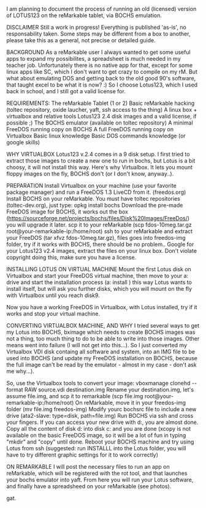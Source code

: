 I am planning to document the process of running an old (licensed) version of LOTUS123 on the reMarkable tablet, via BOCHS emulation.

DISCLAIMER
Still a work in progress!
Everything is published 'as-is', no responsability taken. Some steps may be different from a box to another, please take this as a general, not precise or detailed guide.

BACKGROUND
As a reMarkable user I always wanted to get some useful apps to expand my possibilites, a spreadsheet is much needed in my teacher job. Unfortunately there is no native app for that, except for some linux apps like SC, which I don't want to get crazy to compile on my rM. But what about emulating DOS and getting back to the old good 90's software, that taught excel to be what it is now? :)
So I choose Lotus123, which I used back in school, and I still got a valid license for.

REQUIREMENTS:
  The reMarkable Tablet (1 or 2)
  Basic reMarkable hacking (toltec repository, oxide laucher, yaft, ssh access to the thing)
  A linux box + virtualbox and relative tools
  Lotus123 2.4 disk images and a valid license, if possible ;)
  The BOCHS emulator (available on toltec repository)
  A minimal FreeDOS running copy on BOCHS
  A full FreeDOS running copy on Virtualbox
  Basic linux knowledge
  Basic DOS commands knowledge (or google skills)
  
WHY VIRTUALBOX
Lotus123 v.2.4 comes in a 9 disk setup. I first tried to extract those images to create a new one to run in bochs, but Lotus is a bit choosy, it will not install this way. Here's why Virtualbox. It lets you mount floppy images on the fly, BOCHS don't (or I don't know, anyway..).

PREPARATION
  Install Virtualbox on your machine (use your favorite package manager) and run a FreeDOS 1.3 LiveCD from it. (freedos.org)
  Install BOCHS on your reMarkable. You must have toltec repositories (toltec-dev.org), just type: opkg install bochs
  Download the pre-made FreeDOS image for BOCHS, it works out the box (https://sourceforge.net/projects/bochs/files/Disk%20Images/FreeDos/) you will upgrade it later.
  scp it to your reMarkable (scp fdos-10meg.tar.gz root@your-remarkable-ip:/home/root)
  ssh to your reMarkable and extract your FreeDOS (tar xfvz fdos-10meg.tar.gz), files goes into freedos-img folder, try if it works with BOCHS, there should be no problem..
  Google for your Lotus123 v2.4 images, extract the files on your linux box. Don't violate copyright doing this, make sure you have a license.
  
INSTALLING LOTUS ON VIRTUAL MACHINE
Mount the first Lotus disk on Virtualbox and start your FreeDOS virtual machine, then move to your a: drive and start the installation process (a: <enter> install <enter>) this way Lotus wants to install itself, but will ask you further disks, which you will mount on the fly with Virtualbox until you reach disk9.

Now you have a working FreeDOS in Virtualbox, with Lotus installed, try if it works and stop your virtual machine.

CONVERTING VIRTUALBOX MACHINE, AND WHY
I tried several ways to get my Lotus into BOCHS, bximage which needs to create BOCHS images was not a thing, too much thing to do to be able to write into those images. Other means went into failure (I will not get into this...). So I just converted my Virtualbox VDI disk containg all software and system, into an IMG file to be used into BOCHS (and update my FreeDOS installation on BOCHS, because the full image can't be read by the emulator - almost in my case - don't ask me why...).

  So, use the Virtualbox tools to convert your image: vboxmanage clonehd --format RAW source.vdi destination.img
  Rename your destination.img, let's assume file.img, and scp it to remarkable (scp file.img root@your-remarkable-ip:/home/root)
  On reMarkable, move it in your freedos-img folder (mv file.img freedos-img)
  Modify yourc bochsrc file to include a new drive (ata2-slave:  type=disk, path=file.img)
  Run BOCHS via ssh and cross your fingers. If you can access your new drive with d:, you are almost done.
  Copy all the content of disk d: into disk c: and you are done (xcopy is not available on the basic FreeDOS image, so it will be a lot of fun in typing "mkdir" and "copy" until done.
  Reboot your BOCHS machine and try using Lotus from ssh (suggested: run INSTALLL into the Lotus folder, you will have to try different graphic settings for it to work correctly)
  
ON REMARKABLE
I will post the necessary files to run an app on reMarkable, which will be registered with the rot tool, and that launches your bochs emulator into yaft. From here you will run your Lotus software, and finally have a spreadsheed on your reMarkable (see photos).

gat.
